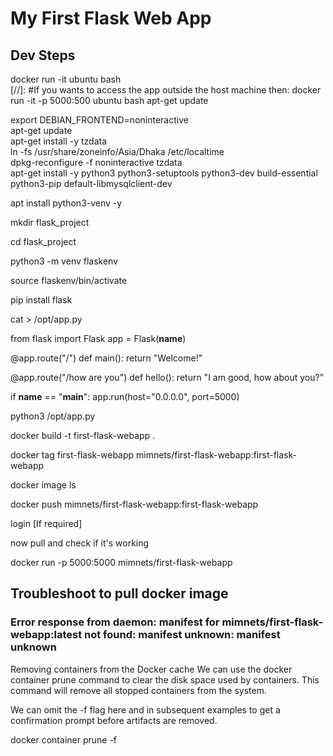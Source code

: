 # My First Flask Web App

## Dev Steps

docker run -it ubuntu bash</br> [//]: #If you wants to access the app outside the host machine then: docker run -it -p 5000:500 ubuntu bash
apt-get update</br>

export DEBIAN_FRONTEND=noninteractive</br>
apt-get update</br>
apt-get install -y tzdata</br>
ln -fs /usr/share/zoneinfo/Asia/Dhaka /etc/localtime</br>
dpkg-reconfigure -f noninteractive tzdata</br>
apt-get install -y python3 python3-setuptools python3-dev build-essential python3-pip default-libmysqlclient-dev</br>

apt install python3-venv -y

mkdir flask_project

cd flask_project

python3 -m venv flaskenv

source flaskenv/bin/activate

pip install flask

cat > /opt/app.py

from flask import Flask
app = Flask(__name__)

@app.route("/")
def main():
    return "Welcome!"

@app.route("/how are you")
def hello():
    return "I am good, how about you?"

if __name__ == "__main__":
    app.run(host="0.0.0.0", port=5000)

python3 /opt/app.py


docker build -t first-flask-webapp .

docker tag first-flask-webapp mimnets/first-flask-webapp:first-flask-webapp

docker image ls

docker push mimnets/first-flask-webapp:first-flask-webapp

login [If required]

now pull and check if it's working

docker run -p 5000:5000 mimnets/first-flask-webapp

## Troubleshoot to pull docker image
### Error response from daemon: manifest for mimnets/first-flask-webapp:latest not found: manifest unknown: manifest unknown
Removing containers from the Docker cache
We can use the docker container prune command to clear the disk space used by containers. This command will remove all stopped containers from the system.

We can omit the -f flag here and in subsequent examples to get a confirmation prompt before artifacts are removed.

docker container prune -f
